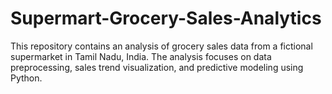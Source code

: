 # Supermart-Grocery-Sales-Analytics
This repository contains an analysis of grocery sales data from a fictional supermarket in Tamil Nadu, India. The analysis focuses on data preprocessing, sales trend visualization, and predictive modeling using Python.
